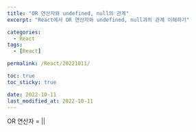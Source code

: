 ```yaml
---
title: "OR 연산자와 undefined, null의 관계"
excerpt: "React에서 OR 연산자와 undefined, null과의 관계 이해하기"

categories:
  - React
tags:
  - [React]

permalink: /React/20221011/

toc: true
toc_sticky: true

date: 2022-10-11
last_modified_at: 2022-10-11
---
```


OR 연산자 = \|\|
